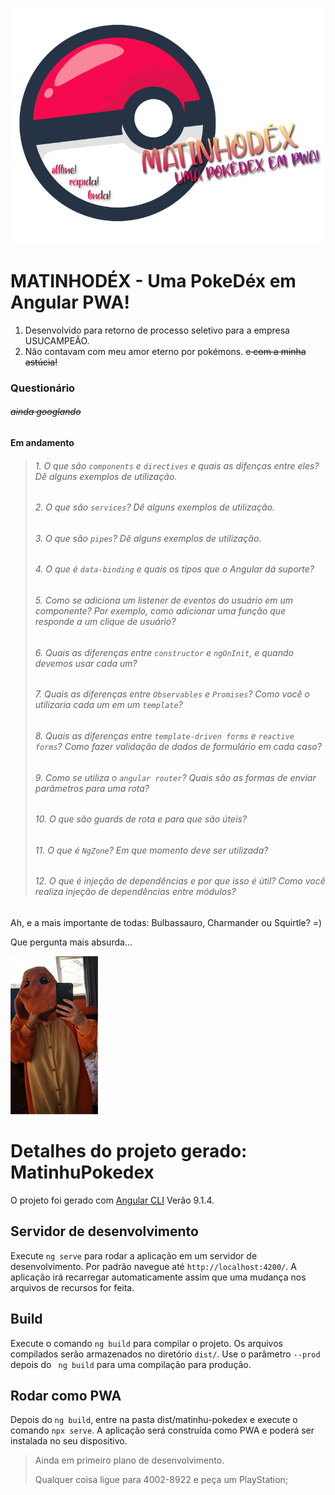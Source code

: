 ![MatinhoDex](matinhudexLogo.png)

# MATINHODÉX - Uma PokeDéx em Angular PWA! 

1. Desenvolvido para retorno de processo seletivo para a empresa USUCAMPEÃO.
1. Não contavam com meu amor eterno por pokémons. ~~e com a minha astúcia!~~


### Questionário 
###### ~~ainda googlando~~
#### Em andamento
>###### 1. O que são ``components`` e ``directives`` e quais as difenças entre eles? Dê alguns exemplos de utilização.
>###### 2. O que são ``services``? Dê alguns exemplos de utilização.
>###### 3. O que são ``pipes``? Dê alguns exemplos de utilização.
>###### 4. O que é ``data-binding`` e quais os tipos que o Angular dá suporte?
>###### 5. Como se adiciona um *listener* de eventos do usuário em um componente? Por exemplo, como adicionar uma função que responde a um clique de usuário?
>###### 6. Quais as diferenças entre ``constructor`` e ``ngOnInit``, e quando devemos usar cada um?
>###### 7. Quais as diferenças entre ``Observables`` e ``Promises``? Como você o utilizaria cada um em um ``template``?
>###### 8. Quais as diferenças entre ``template-driven forms`` e ``reactive forms``? Como fazer validação de dados de formulário em cada caso?
>###### 9.  Como se utiliza o ``angular router``? Quais são as formas de enviar parâmetros para uma rota?
>###### 10.  O que são *guards de rota* e para que são úteis?
>###### 11. O que é ``NgZone``? Em que momento deve ser utilizada?
>###### 12. O que é *injeção de dependências* e por que isso é útil? Como você realiza injeção de dependências entre módulos?

Ah, e a mais importante de todas: Bulbassauro, Charmander ou Squirtle? =)

Que pergunta mais absurda...

![Que pergunta mais absurda...](naosoueu.png)




# Detalhes do projeto gerado: MatinhuPokedex

O projeto foi gerado com [Angular CLI](https://github.com/angular/angular-cli) Verão  9.1.4.

## Servidor de desenvolvimento

Execute  `ng serve` para rodar a aplicação em um servidor de desenvolvimento. Por padrão navegue até  `http://localhost:4200/`. A aplicação irá recarregar automaticamente assim que uma mudança nos arquivos de recursos for feita.

## Build

Execute o comando  `ng build` para compilar o projeto. Os arquivos compilados serão armazenados no diretório `dist/`. Use o parâmetro  `--prod` depois do `` ng build``  para uma compilação para produção.

## Rodar como PWA

Depois do `ng build`, entre na pasta dist/matinhu-pokedex e execute o comando `npx serve`. A aplicação será construída como PWA e poderá ser instalada no seu dispositivo.


> Ainda em primeiro plano de desenvolvimento.
>
> Qualquer coisa ligue para 4002-8922 e peça  um PlayStation; 